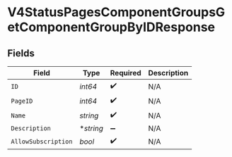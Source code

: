 # V4StatusPagesComponentGroupsGetComponentGroupByIDResponse


## Fields

| Field               | Type                | Required            | Description         |
| ------------------- | ------------------- | ------------------- | ------------------- |
| `ID`                | *int64*             | :heavy_check_mark:  | N/A                 |
| `PageID`            | *int64*             | :heavy_check_mark:  | N/A                 |
| `Name`              | *string*            | :heavy_check_mark:  | N/A                 |
| `Description`       | **string*           | :heavy_minus_sign:  | N/A                 |
| `AllowSubscription` | *bool*              | :heavy_check_mark:  | N/A                 |